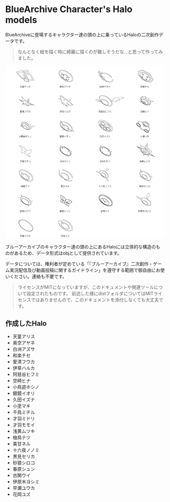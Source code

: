 # BlueArchive Character's Halo models

BlueArchiveに登場するキャラクター達の頭の上に乗っているHaloの二次創作データです。

> なんとなく絵を描く時に綺麗に描くのが難しそうだな…と思って作ってみました。

![halo_01](images/halo_01.png)

ブルーアーカイブのキャラクター達の頭の上にあるHaloには立体的な構造のものがあるため、データ形式はobjとして提供されています。

データについては、権利者が定めている「『ブルーアーカイブ』二次創作・ゲーム実況配信及び動画投稿に関するガイドライン」を遵守する範囲で御自由にお使いください。連絡も不要です。

> ライセンスがMITになっていますが、このドキュメントや関連ツールについて設定されたものです。
> 前述した様にdistフォルダについてはMITライセンスではありませんので、このドキュメントを添付しなくても大丈夫です。

## 作成したHalo

- 天童アリス
- 奥空アヤネ
- 白洲アズサ
- 和楽チセ
- 愛清フウカ
- 伊草ハルカ
- 阿慈谷ヒフミ
- 空崎ヒナ
- 小鳥遊ホシノ
- 銀鏡イオリ
- 久田イズナ
- 小塗マキ
- 千鳥ミチル
- 才羽ミドリ
- 才羽モモイ
- 浅黄ムツキ
- 柚鳥ナツ
- 美甘ネル
- 十六夜ノノミ
- 黒見セリカ
- 砂狼シロコ
- 春原シュン
- 古関ウイ
- 伊原木ヨシミ
- 早瀬ユウカ
- 花岡ユズ

